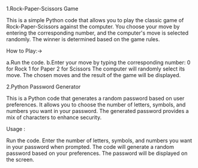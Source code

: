 
1.Rock-Paper-Scissors Game

This is a simple Python code that allows you to play the classic game of Rock-Paper-Scissors against the computer. You choose your move by entering the corresponding number,
and the computer's move is selected randomly. The winner is determined based on the game rules.


How to Play:->

a.Run the code.
b.Enter your move by typing the corresponding number:
  0 for Rock
  1 for Paper
  2 for Scissors
The computer will randomly select its move.
The chosen moves and the result of the game will be displayed.




2.Python Password Generator

This is a Python code that generates a random password based on user preferences. It allows you to choose the number of letters, symbols, and numbers you want in your password. The generated password provides a mix of characters to enhance security.

Usage :

Run the code.
Enter the number of letters, symbols, and numbers you want in your password when prompted.
The code will generate a random password based on your preferences.
The password will be displayed on the screen.
